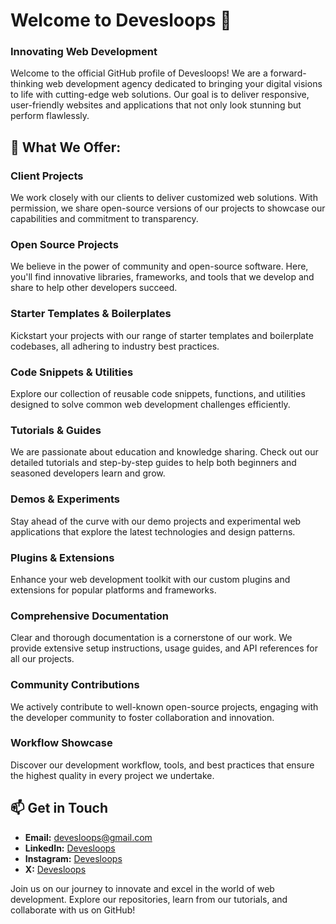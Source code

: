 # Welcome to Devesloops 👋

### Innovating Web Development

Welcome to the official GitHub profile of Devesloops! We are a forward-thinking web development agency dedicated to bringing your digital visions to life with cutting-edge web solutions. Our goal is to deliver responsive, user-friendly websites and applications that not only look stunning but perform flawlessly.

## 🌟 What We Offer:

### Client Projects
We work closely with our clients to deliver customized web solutions. With permission, we share open-source versions of our projects to showcase our capabilities and commitment to transparency.

### Open Source Projects
We believe in the power of community and open-source software. Here, you'll find innovative libraries, frameworks, and tools that we develop and share to help other developers succeed.

### Starter Templates & Boilerplates
Kickstart your projects with our range of starter templates and boilerplate codebases, all adhering to industry best practices.

### Code Snippets & Utilities
Explore our collection of reusable code snippets, functions, and utilities designed to solve common web development challenges efficiently.

### Tutorials & Guides
We are passionate about education and knowledge sharing. Check out our detailed tutorials and step-by-step guides to help both beginners and seasoned developers learn and grow.

### Demos & Experiments
Stay ahead of the curve with our demo projects and experimental web applications that explore the latest technologies and design patterns.

### Plugins & Extensions
Enhance your web development toolkit with our custom plugins and extensions for popular platforms and frameworks.

### Comprehensive Documentation
Clear and thorough documentation is a cornerstone of our work. We provide extensive setup instructions, usage guides, and API references for all our projects.

### Community Contributions
We actively contribute to well-known open-source projects, engaging with the developer community to foster collaboration and innovation.

### Workflow Showcase
Discover our development workflow, tools, and best practices that ensure the highest quality in every project we undertake.

## 📫 Get in Touch
- **Email:** devesloops@gmail.com
- **LinkedIn:** [Devesloops](https://linkedin.com/company/devesloops)
- **Instagram:** [Devesloops](https://instagram.com/devesloops)
- **X:** [Devesloops](https://X.com/devesloops)

Join us on our journey to innovate and excel in the world of web development. Explore our repositories, learn from our tutorials, and collaborate with us on GitHub!

